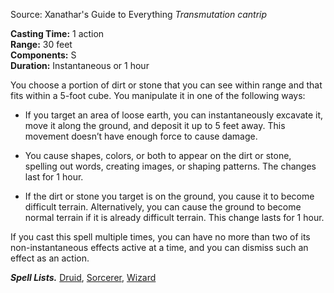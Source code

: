 Source: Xanathar's Guide to Everything
_Transmutation cantrip_

**Casting Time:** 1 action  
**Range:** 30 feet  
**Components:** S  
**Duration:** Instantaneous or 1 hour

You choose a portion of dirt or stone that you can see within range and that fits within a 5-foot cube. You manipulate it in one of the following ways:

- If you target an area of loose earth, you can instantaneously excavate it, move it along the ground, and deposit it up to 5 feet away. This movement doesn’t have enough force to cause damage.

- You cause shapes, colors, or both to appear on the dirt or stone, spelling out words, creating images, or shaping patterns. The changes last for 1 hour.

- If the dirt or stone you target is on the ground, you cause it to become difficult terrain. Alternatively, you can cause the ground to become normal terrain if it is already difficult terrain. This change lasts for 1 hour.

If you cast this spell multiple times, you can have no more than two of its non-instantaneous effects active at a time, and you can dismiss such an effect as an action.

**_Spell Lists._** [Druid](http://dnd5e.wikidot.com/spells:druid), [Sorcerer](http://dnd5e.wikidot.com/spells:sorcerer), [Wizard](http://dnd5e.wikidot.com/spells:wizard)